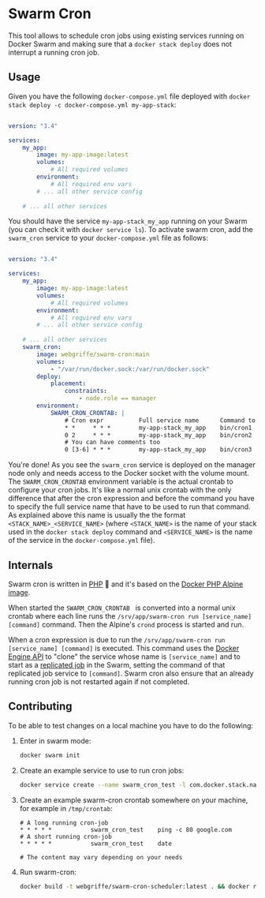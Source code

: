 # Swarm Cron

This tool allows to schedule cron jobs using existing services running on Docker Swarm and making sure that a `docker stack deploy` does not interrupt a running cron job.

## Usage

Given you have the following `docker-compose.yml` file deployed with `docker stack deploy -c docker-compose.yml my-app-stack`:

```yaml

version: "3.4"

services:
    my_app:
        image: my-app-image:latest
        volumes:
            # All required volumes
        environment:
            # All required env vars
        # ... all other service config
    
    # ... all other services
```

You should have the service `my-app-stack_my_app` running on your Swarm (you can check it with `docker service ls`).
To activate swarm cron, add the `swarm_cron` service to your `docker-compose.yml` file as follows:

```yaml

version: "3.4"

services:
    my_app:
        image: my-app-image:latest
        volumes:
            # All required volumes
        environment:
            # All required env vars
        # ... all other service config
    
    # ... all other services
    swarm_cron:
        image: webgriffe/swarm-cron:main
        volumes:
            - "/var/run/docker.sock:/var/run/docker.sock"
        deploy:
            placement:
                constraints:
                    - node.role == manager        
        environment:
            SWARM_CRON_CRONTAB: |
                # Cron expr          Full service name      Command to run
                * *     * * *        my-app-stack_my_app    bin/cron1
                0 2     * * *        my-app-stack_my_app    bin/cron2
                # You can have comments too            
                0 [3-6] * * *        my-app-stack_my_app    bin/cron3
```

You're done! As you see the `swarm_cron` service is deployed on the manager node only and needs access to the Docker socket with the volume mount. The `SWARM_CRON_CRONTAB` environment variable is the actual crontab to configure your cron jobs. It's like a normal unix crontab with the only difference that after the cron expression and before the command you have to specify the full service name that have to be used to run that command. As explained above this name is usually the the format `<STACK_NAME>_<SERVICE_NAME>` (where `<STACK_NAME>` is the name of your stack used in the `docker stack deploy` command and `<SERVICE_NAME>` is the name of the service in the `docker-compose.yml` file).

## Internals

Swarm cron is written in [PHP](https://www.php.net/) 🐘 and it's based on the [Docker PHP Alpine image](https://hub.docker.com/_/php).

When started the `SWARM_CRON_CRONTAB ` is converted into a normal unix crontab where each line runs the `/srv/app/swarm-cron run [service_name] [command]` command. Then the Alpine's `crond` process is started and run.

When a cron expression is due to run the `/srv/app/swarm-cron run [service_name] [command]` is executed. This command uses the [Docker Engine API](https://docs.docker.com/engine/api/) to "clone" the service whose name is `[service_name]` and to start as a [replicated job](https://docs.docker.com/engine/reference/commandline/service_create/#running-as-a-job) in the Swarm, setting the command of that replicated job service to `[command]`. Swarm cron also ensure that an already running cron job is not restarted again if not completed.

## Contributing

To be able to test changes on a local machine you have to do the following:

1. Enter in swarm mode:

	```bash
	docker swarm init
	```
2. Create an example service to use to run cron jobs:

	```bash
	docker service create --name swarm_cron_test -l com.docker.stack.namespace=test_stack alpine ping -c 80 google.com
	```
3. Create an example swarm-cron crontab somewhere on your machine, for example in `/tmp/crontab`:

	```
	# A long running cron-job
	* * * * *           swarm_cron_test    ping -c 80 google.com
	# A short running cron-job
	* * * * *           swarm_cron_test    date

	# The content may vary depending on your needs
	```
4. Run swarm-cron:

	```bash
	docker build -t webgriffe/swarm-cron-scheduler:latest . && docker run --name swarm-cron --rm -v /var/run/docker.sock:/var/run/docker.sock -e "SWARM_CRON_CRONTAB=$(cat /tmp/crontab)" webgriffe/swarm-cron-scheduler:latest
	```
